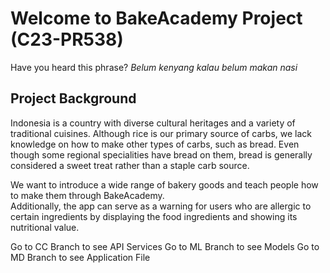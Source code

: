 # Welcome to BakeAcademy Project (C23-PR538)
Have you heard this phrase? _Belum kenyang kalau
belum makan nasi_
## Project Background
Indonesia is a country with diverse cultural heritages and a variety of traditional cuisines. Although rice is our primary source of carbs, we lack knowledge on how to make other types of carbs, such as bread. Even though some regional specialities have bread on them, bread is generally considered a sweet treat rather than a staple carb source.

We want to introduce a wide range of bakery goods and teach people how to make them through BakeAcademy.<br>
Additionally, the app can serve as a warning for users who are allergic to certain ingredients by displaying the food ingredients and showing its nutritional value.

Go to CC Branch to see API Services
Go to ML Branch to see Models
Go to MD Branch to see Application File

